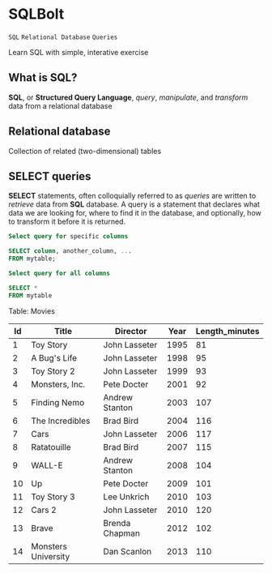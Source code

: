 # SQLBolt

`SQL` `Relational Database` `Queries`

Learn SQL with simple, interative exercise

## What is SQL?

**SQL**, or **Structured Query Language**, _query_, _manipulate_, and _transform_ data from a relational database

## Relational database

Collection of related (two-dimensional) tables

## SELECT queries

**SELECT** statements, often colloquially referred to as _queries_ are written to _retrieve_ data from **SQL** database. A query is a statement that declares what data we are looking for, where to find it in the database, and optionally, how to transform it before it is returned.

```sql
Select query for specific columns

SELECT column, another_column, ...
FROM mytable;
```

```sql
Select query for all columns

SELECT *
FROM mytable
```

Table: Movies

| **Id** 	| **Title**           	| **Director**   	| **Year** 	| **Length_minutes** 	|
|--------	|---------------------	|----------------	|----------	|--------------------	|
| 1      	| Toy Story           	| John Lasseter  	| 1995     	| 81                 	|
| 2      	| A Bug's Life        	| John Lasseter  	| 1998     	| 95                 	|
| 3      	| Toy Story 2         	| John Lasseter  	| 1999     	| 93                 	|
| 4      	| Monsters, Inc.      	| Pete Docter    	| 2001     	| 92                 	|
| 5      	| Finding Nemo        	| Andrew Stanton 	| 2003     	| 107                	|
| 6      	| The Incredibles     	| Brad Bird      	| 2004     	| 116                	|
| 7      	| Cars                	| John Lasseter  	| 2006     	| 117                	|
| 8      	| Ratatouille         	| Brad Bird      	| 2007     	| 115                	|
| 9      	| WALL-E              	| Andrew Stanton 	| 2008     	| 104                	|
| 10     	| Up                  	| Pete Docter    	| 2009     	| 101                	|
| 11     	| Toy Story 3         	| Lee Unkrich    	| 2010     	| 103                	|
| 12     	| Cars 2              	| John Lasseter  	| 2010     	| 120                	|
| 13     	| Brave               	| Brenda Chapman 	| 2012     	| 102                	|
| 14     	| Monsters University 	| Dan Scanlon    	| 2013     	| 110                	|

